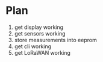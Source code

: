 # Plan

1. get display working
2. get sensors working
3. store measurements into eeprom
4. get cli working
5. get LoRaWAN working